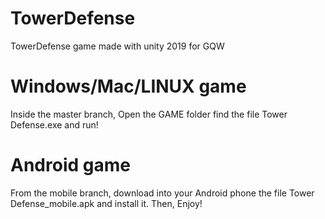 # TowerDefense
TowerDefense game made with unity 2019 for GQW


# Windows/Mac/LINUX game

Inside the master branch, Open the GAME folder find the file Tower Defense.exe and run! 

# Android game

From the mobile branch, download into your Android phone the file Tower Defense_mobile.apk and install it. 
Then, Enjoy!
